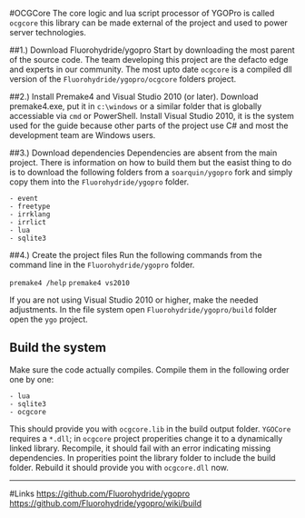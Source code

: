 #OCGCore
The core logic and lua script processor of YGOPro is called `ocgcore` this library can be made external of the project and used to power server technologies.

##1.) Download Fluorohydride/ygopro
Start by downloading the most parent of the source code. The team developing this project are the defacto edge and experts in our community. The most upto date `ocgcore` is a compiled dll version of the `Fluorohydride/ygopro/ocgcore` folders project.

##2.) Install Premake4 and Visual Studio 2010 (or later).
Download premake4.exe, put it in `c:\windows` or a similar folder that is globally accessiable via `cmd` or PowerShell. Install Visual Studio 2010, it is the system used for the guide because other parts of the project use C# and most the development team are Windows users.

##3.) Download dependencies
Dependencies are absent from the main project. There is information on how to build them but the easist thing to do is to download the following folders from a `soarquin/ygopro` fork and simply copy them into the `Fluorohydride/ygopro` folder.

    - event
    - freetype
    - irrklang
    - irrlict
    - lua
    - sqlite3
    
##4.) Create the project files
Run the following commands from the command line in the `Fluorohydride/ygopro` folder.

` premake4 /help `
` premake4 vs2010 `

If you are not using Visual Studio 2010 or higher, make the needed adjustments. In the file system open `Fluorohydride/ygopro/build` folder open the `ygo` project.

## Build the system
Make sure the code actually compiles. Compile them in the following order one by one:

    - lua
    - sqlite3
    - ocgcore

This should provide you with `ocgcore.lib` in the build output folder. `YGOCore` requires a `*.dll`; in `ocgcore` project properities change it to a dynamically linked library. Recompile, it should fail with an error indicating missing dependencies. In properities point the library folder to include the build folder. Rebuild it should provide you with `ocgcore.dll` now.

----

#Links
https://github.com/Fluorohydride/ygopro
https://github.com/Fluorohydride/ygopro/wiki/build